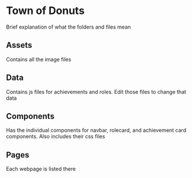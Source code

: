 # Town of Donuts
Brief explanation of what the folders and files mean
## Assets
Contains all the image files
## Data
Contains js files for achievements and roles. Edit those files to change that data
## Components
Has the individual components for navbar, rolecard, and achievement card components. Also includes their css files
## Pages
Each webpage is listed there
